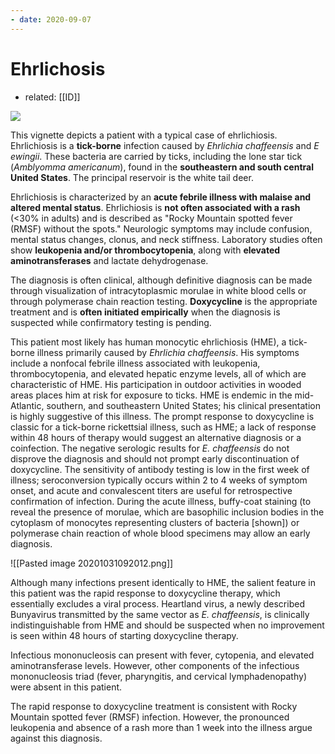 ```yaml
---
- date: 2020-09-07
---
```


# Ehrlichosis

- related: [[ID]]

<!-- ehrlichiosis cause, symptoms, labs, diagnosis, treatment -->

![](https://photos.thisispiggy.com/file/wikiFiles/L17252.jpg)

This vignette depicts a patient with a typical case of ehrlichiosis.  Ehrlichiosis is a **tick-borne** infection caused by _Ehrlichia chaffeensis_ and _E ewingii_.  These bacteria are carried by ticks, including the lone star tick (_Amblyomma americanum_), found in the **southeastern and south central United States**.  The principal reservoir is the white tail deer.

Ehrlichiosis is characterized by an **acute febrile illness with malaise and altered mental status**.  Ehrlichiosis is **not often associated with a rash** (<30% in adults) and is described as "Rocky Mountain spotted fever (RMSF) without the spots."  Neurologic symptoms may include confusion, mental status changes, clonus, and neck stiffness.  Laboratory studies often show **leukopenia and/or thrombocytopenia**, along with **elevated aminotransferases** and lactate dehydrogenase.

The diagnosis is often clinical, although definitive diagnosis can be made through visualization of intracytoplasmic morulae in white blood cells or through polymerase chain reaction testing. **Doxycycline** is the appropriate treatment and is **often initiated empirically** when the diagnosis is suspected while confirmatory testing is pending.


This patient most likely has human monocytic ehrlichiosis (HME), a tick-borne illness primarily caused by _Ehrlichia chaffeensis_. His symptoms include a nonfocal febrile illness associated with leukopenia, thrombocytopenia, and elevated hepatic enzyme levels, all of which are characteristic of HME. His participation in outdoor activities in wooded areas places him at risk for exposure to ticks. HME is endemic in the mid-Atlantic, southern, and southeastern United States; his clinical presentation is highly suggestive of this illness. The prompt response to doxycycline is classic for a tick-borne rickettsial illness, such as HME; a lack of response within 48 hours of therapy would suggest an alternative diagnosis or a coinfection. The negative serologic results for _E. chaffeensis_ do not disprove the diagnosis and should not prompt early discontinuation of doxycycline. The sensitivity of antibody testing is low in the first week of illness; seroconversion typically occurs within 2 to 4 weeks of symptom onset, and acute and convalescent titers are useful for retrospective confirmation of infection. During the acute illness, buffy-coat staining (to reveal the presence of morulae, which are basophilic inclusion bodies in the cytoplasm of monocytes representing clusters of bacteria \[shown\]) or polymerase chain reaction of whole blood specimens may allow an early diagnosis.

![[Pasted image 20201031092012.png]]

Although many infections present identically to HME, the salient feature in this patient was the rapid response to doxycycline therapy, which essentially excludes a viral process. Heartland virus, a newly described Bunyavirus transmitted by the same vector as _E. chaffeensis_, is clinically indistinguishable from HME and should be suspected when no improvement is seen within 48 hours of starting doxycycline therapy.

Infectious mononucleosis can present with fever, cytopenia, and elevated aminotransferase levels. However, other components of the infectious mononucleosis triad (fever, pharyngitis, and cervical lymphadenopathy) were absent in this patient.

The rapid response to doxycycline treatment is consistent with Rocky Mountain spotted fever (RMSF) infection. However, the pronounced leukopenia and absence of a rash more than 1 week into the illness argue against this diagnosis.